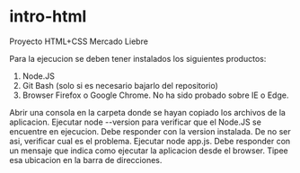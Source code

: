 # intro-html
Proyecto HTML+CSS Mercado Liebre

Para la ejecucion se deben tener instalados los siguientes productos:
1. Node.JS
2. Git Bash (solo si es necesario bajarlo del repositorio)
3. Browser Firefox o Google Chrome. No ha sido probado sobre IE o Edge.

Abrir una consola en la carpeta donde se hayan copiado los archivos de la aplicacion.
Ejecutar node --version para verificar que el Node.JS se encuentre en ejecucion.
Debe responder con la version instalada. De no ser asi, verificar cual es el problema.
Ejecutar node app.js. Debe responder con un mensaje que indica como ejecutar la aplicacion desde el browser.
Tipee esa ubicacion en la barra de direcciones.
